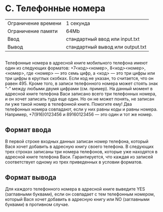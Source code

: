 <div class="header">
     <h1 class="title">C. Телефонные номера</h1>
     <table>
        <tr class="time-limit">
           <td class="property-title">Ограничение времени</td>
           <td>1&nbsp;секунда</td>
        </tr>
        <tr class="memory-limit">
           <td class="property-title">Ограничение памяти</td>
           <td>64Mb</td>
        </tr>
        <tr class="input-file">
           <td class="property-title">Ввод</td>
           <td colspan="1">стандартный ввод или input.txt</td>
        </tr>
        <tr class="output-file">
           <td class="property-title">Вывод</td>
           <td colspan="1">стандартный вывод или output.txt</td>
        </tr>
     </table>
  </div>
  <h2></h2>
  <div class="legend"><span style="">
        <p>Телефонные номера в адресной книге мобильного телефона имеют один из следующих форматов: +7&lt;код&gt;&lt;номер&gt;, 8&lt;код&gt;&lt;номер&gt;, &lt;номер&gt;,
           где &lt;номер&gt;&nbsp;— это семь цифр, а &lt;код&gt;&nbsp;— это три цифры или три цифры в круглых скобках. Если код не указан, то считается, что
           он равен 495. Кроме того, в записи телефонного номера может стоять знак “-” между любыми двумя цифрами (см. пример). На данный
           момент в адресной книге телефона Васи записано всего три телефонных номера, и он хочет записать туда еще один. Но он не может
           понять, не записан ли уже такой номер в телефонной книге. Помогите ему! Два телефонных номера совпадают, если у них равны
           коды и равны номера. Например, +7(916)0123456 и 89160123456&nbsp;— это один и тот же номер.
        </p></span></div>
  <h2>Формат ввода</h2>
  <div class="input-specification"><span style="">
        <p>В первой строке входных данных записан номер телефона, который Вася хочет добавить в адресную книгу своего телефона. В следующих
           трех строках записаны три номера телефонов, которые уже находятся в адресной книге телефона Васи. Гарантируется, что каждая
           из записей соответствует одному из трех приведенных в условии форматов.
        </p></span></div>
  <h2>Формат вывода</h2>
  <div class="output-specification"><span style="">
        <p>Для каждого телефонного номера в адресной книге выведите YES (заглавными буквами), если он совпадает с тем телефонным номером,
           который Вася хочет добавить в адресную книгу или NO (заглавными буквами) в противном случае.
        </p></span></div>
